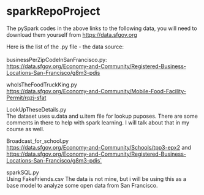 # sparkRepoProject

The pySpark codes in the above links to the following data, you will need to download them yourself from https://data.sfgov.org<br>

Here is the list of the .py file - the data source:<br><br>
businessPerZipCodeInSanFrancisco.py: <br>
https://data.sfgov.org/Economy-and-Community/Registered-Business-Locations-San-Francisco/g8m3-pdis

whoIsTheFoodTruckKing.py<br>
https://data.sfgov.org/Economy-and-Community/Mobile-Food-Facility-Permit/rqzj-sfat

LookUpTheseDetails.py <br>
The dataset uses u.data and u.item file for lookup puposes. There are some comments in there to help with spark learning. I will talk about that in my course as well.


Broadcast_for_school.py <br>
https://data.sfgov.org/Economy-and-Community/Schools/tpp3-epx2 and <br>
https://data.sfgov.org/Economy-and-Community/Registered-Business-Locations-San-Francisco/g8m3-pdis`

sparkSQL.py<br>
Using FakeFriends.csv The data is not mine, but i will be using this as a base model to analyze some open data from San Francisco.
